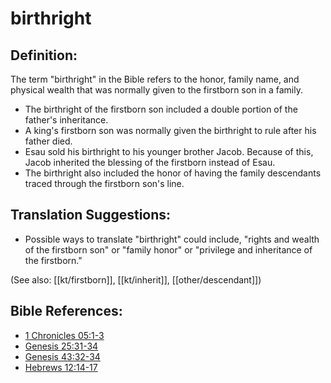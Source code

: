 # birthright #

## Definition: ##

The term "birthright" in the Bible refers to the honor, family name, and physical wealth that was normally given to the firstborn son in a family.

* The birthright of the firstborn son included a double portion of the father's inheritance.
* A king's firstborn son was normally given the birthright to rule after his father died.
* Esau sold his birthright to his younger brother Jacob. Because of this, Jacob inherited the blessing of the firstborn instead of Esau.
* The birthright also included the honor of having the family descendants traced through the firstborn son's line.

## Translation Suggestions: ##

* Possible ways to translate "birthright" could include, "rights and wealth of the firstborn son" or "family honor" or "privilege and inheritance of the firstborn." 
  

(See also: [[kt/firstborn]], [[kt/inherit]], [[other/descendant]])

## Bible References: ##

* [1 Chronicles 05:1-3](en/tn/1ch/help/05/01)
* [Genesis 25:31-34](en/tn/gen/help/25/31)
* [Genesis 43:32-34](en/tn/gen/help/43/32)
* [Hebrews 12:14-17](en/tn/heb/help/12/14)
